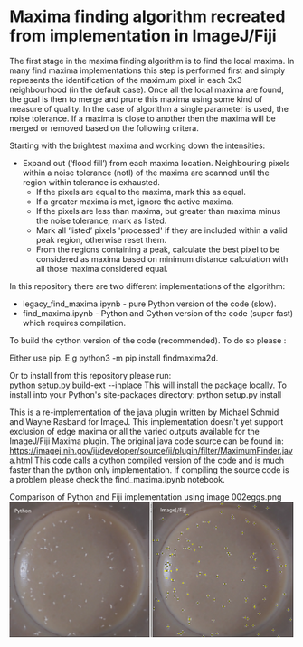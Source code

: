 

# Maxima finding algorithm recreated from implementation in ImageJ/Fiji
The first stage in the maxima finding algorithm is to find the local maxima. In many find maxima implementations this step is performed first and simply represents the identification of the maximum pixel in each 3x3 neighbourhood (in the default case). Once all the local maxima are found, the goal is then to merge and prune this maxima using some kind of measure of quality. In the case of algorithm a single parameter is used, the noise tolerance. If a maxima is close to another then the maxima will be merged or removed based on the following critera. 

Starting with the brightest maxima and working down the intensities:  
* Expand out (‘flood fill’) from each maxima location. Neighbouring pixels within a noise tolerance (notl) of the maxima are scanned until the region within tolerance is exhausted.
    *   If the pixels are equal to the maxima, mark this as equal.
    *   If a greater maxima is met, ignore the active maxima.
    *   If the pixels are less than maxima, but greater than maxima minus the noise tolerance, mark as listed.
    *   Mark all ‘listed’ pixels 'processed' if they are included within a valid peak region, otherwise reset them.
    *   From the regions containing a peak, calculate the best pixel to be considered as maxima based on minimum distance calculation with all those maxima considered equal.

In this repository there are two different implementations of the algorithm:  
* legacy_find_maxima.ipynb - pure Python version of the code (slow).  
* find_maxima.ipynb - Python and Cython version of the code (super fast) which requires compilation.  

To build the cython version of the code (recommended). 
To do so please :

Either use pip. E.g python3 -m pip install findmaxima2d.

Or to install from this repository please run:  
    python setup.py build-ext --inplace  This will install the package locally.
    To install into your Python's site-packages directory:
    python setup.py install

This is a re-implementation of the java plugin written by Michael Schmid and Wayne Rasband for ImageJ. This implementation doesn't yet support exclusion of edge maxima or all the varied outputs available for the ImageJ/Fiji Maxima plugin. The original java code source can be found in: https://imagej.nih.gov/ij/developer/source/ij/plugin/filter/MaximumFinder.java.html This code calls a cython compiled version of the code and is much faster than the python only implementation. If compiling the source code is a problem please check the find_maxima.ipynb notebook.

Comparison of Python and Fiji implementation using image 002eggs.png
![alt text](fijiversusPythonFindMaxima.png "Logo Title Text 1")
